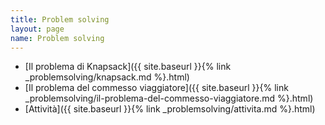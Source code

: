 ```yaml
---
title: Problem solving
layout: page
name: Problem solving
---
```


* [Il problema di Knapsack]({{ site.baseurl }}{% link _problemsolving/knapsack.md %}.html)
* [Il problema del commesso viaggiatore]({{ site.baseurl }}{% link _problemsolving/il-problema-del-commesso-viaggiatore.md %}.html)
* [Attività]({{ site.baseurl }}{% link _problemsolving/attivita.md %}.html)
